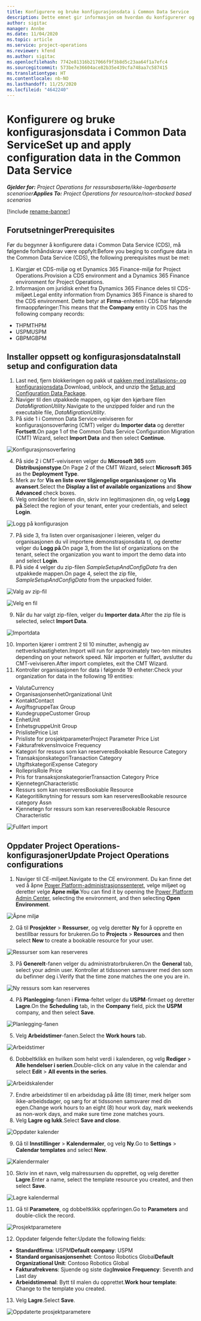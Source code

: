 ```yaml
---
title: Konfigurere og bruke konfigurasjonsdata i Common Data Service
description: Dette emnet gir informasjon om hvordan du konfigurerer og bruker konfigurasjonsdata i Project Operations.
author: sigitac
manager: Annbe
ms.date: 11/04/2020
ms.topic: article
ms.service: project-operations
ms.reviewer: kfend
ms.author: sigitac
ms.openlocfilehash: 7742e81316b217066f9f3b8d5c23aa64f1a7efc4
ms.sourcegitcommit: 573be7e36604ace82b35e439cfa748aa7c587415
ms.translationtype: HT
ms.contentlocale: nb-NO
ms.lasthandoff: 11/25/2020
ms.locfileid: "4642240"
---
```

# <a name="set-up-and-apply-configuration-data-in-the-common-data-service"></a><span data-ttu-id="9f8e8-103">Konfigurere og bruke konfigurasjonsdata i Common Data Service</span><span class="sxs-lookup"><span data-stu-id="9f8e8-103">Set up and apply configuration data in the Common Data Service</span></span> 

<span data-ttu-id="9f8e8-104">_**Gjelder for:** Project Operations for ressursbaserte/ikke-lagerbaserte scenarioer_</span><span class="sxs-lookup"><span data-stu-id="9f8e8-104">_**Applies To:** Project Operations for resource/non-stocked based scenarios_</span></span>

[!include [rename-banner](~/includes/cc-data-platform-banner.md)]

## <a name="prerequisites"></a><span data-ttu-id="9f8e8-105">Forutsetninger</span><span class="sxs-lookup"><span data-stu-id="9f8e8-105">Prerequisites</span></span>

<span data-ttu-id="9f8e8-106">Før du begynner å konfigurere data i Common Data Service (CDS), må følgende forhåndskrav være oppfylt:</span><span class="sxs-lookup"><span data-stu-id="9f8e8-106">Before you beging to configure data in the Common Data Service (CDS), the following prerequisites must be met:</span></span>

1.  <span data-ttu-id="9f8e8-107">Klargjør et CDS-miljø og et Dynamics 365 Finance-miljø for Project Operations.</span><span class="sxs-lookup"><span data-stu-id="9f8e8-107">Provision a CDS environment and a Dynamics 365 Finance environment for Project Operations.</span></span>
2.  <span data-ttu-id="9f8e8-108">Informasjon om juridisk enhet fra Dynamics 365 Finance deles til CDS-miljøet.</span><span class="sxs-lookup"><span data-stu-id="9f8e8-108">Legal entity information from Dynamics 365 Finance is shared to the CDS environment.</span></span> <span data-ttu-id="9f8e8-109">Dette betyr at **Firma**-enheten i CDS har følgende firmaoppføringer:</span><span class="sxs-lookup"><span data-stu-id="9f8e8-109">This means that the **Company** entity in CDS has the following company records:</span></span>
  - <span data-ttu-id="9f8e8-110">THPM</span><span class="sxs-lookup"><span data-stu-id="9f8e8-110">THPM</span></span>
  - <span data-ttu-id="9f8e8-111">USPM</span><span class="sxs-lookup"><span data-stu-id="9f8e8-111">USPM</span></span>
  - <span data-ttu-id="9f8e8-112">GBPM</span><span class="sxs-lookup"><span data-stu-id="9f8e8-112">GBPM</span></span>

## <a name="install-setup-and-configuration-data"></a><span data-ttu-id="9f8e8-113">Installer oppsett og konfigurasjonsdata</span><span class="sxs-lookup"><span data-stu-id="9f8e8-113">Install setup and configuration data</span></span>

1. <span data-ttu-id="9f8e8-114">Last ned, fjern blokkeringen og pakk ut [pakken med installasjons- og konfigurasjonsdata](https://download.microsoft.com/download/1/3/4/1349369c-6209-42b7-b3b4-5be0e67cacd8/ProjOpsSampleSetupData-%20Integrated%20UR1.zip).</span><span class="sxs-lookup"><span data-stu-id="9f8e8-114">Download, unblock, and unzip the [Setup and Configuration Data Package](https://download.microsoft.com/download/1/3/4/1349369c-6209-42b7-b3b4-5be0e67cacd8/ProjOpsSampleSetupData-%20Integrated%20UR1.zip).</span></span>
2. <span data-ttu-id="9f8e8-115">Naviger til den utpakkede mappen, og kjør den kjørbare filen *DataMigrationUtility*.</span><span class="sxs-lookup"><span data-stu-id="9f8e8-115">Navigate to the unzipped folder and run the executable file, *DataMigrationUtility*.</span></span>
3. <span data-ttu-id="9f8e8-116">På side 1 i Common Data Service-veiviseren for konfigurasjonsoverføring (CMT) velger du **Importer data** og deretter **Fortsett**.</span><span class="sxs-lookup"><span data-stu-id="9f8e8-116">On page 1 of the Common Data Service Configuration Migration (CMT) Wizard, select **Import Data** and then select **Continue**.</span></span>

![Konfigurasjonsoverføring](./media/1ConfigurationMigration.png)

4. <span data-ttu-id="9f8e8-118">På side 2 i CMT-veiviseren velger du **Microsoft 365** som **Distribusjonstype**.</span><span class="sxs-lookup"><span data-stu-id="9f8e8-118">On Page 2 of the CMT Wizard, select **Microsoft 365** as the **Deployment Type**.</span></span>
5. <span data-ttu-id="9f8e8-119">Merk av for **Vis en liste over tilgjengelige organisasjoner** og **Vis avansert**.</span><span class="sxs-lookup"><span data-stu-id="9f8e8-119">Select the **Display a list of available organizations** and **Show Advanced** check boxes.</span></span>
6. <span data-ttu-id="9f8e8-120">Velg området for leieren din, skriv inn legitimasjonen din, og velg **Logg på**.</span><span class="sxs-lookup"><span data-stu-id="9f8e8-120">Select the region of your tenant, enter your credentials, and select **Login**.</span></span>

![Logg på konfigurasjon](./media/2ConfigurationSignin.png)

7. <span data-ttu-id="9f8e8-122">På side 3, fra listen over organisasjoner i leieren, velger du organisasjonen du vil importere demonstrasjonsdata til, og deretter velger du **Logg på**.</span><span class="sxs-lookup"><span data-stu-id="9f8e8-122">On page 3, from the list of organizations on the tenant, select the organization you want to import the demo data into and select **Login**.</span></span>
8. <span data-ttu-id="9f8e8-123">På side 4 velger du zip-filen *SampleSetupAndConfigData* fra den utpakkede mappen.</span><span class="sxs-lookup"><span data-stu-id="9f8e8-123">On page 4, select the zip file, *SampleSetupAndConfigData* from the unpacked folder.</span></span>

![Valg av zip-fil](./media/3ZipFile.png)

![Velg en fil](./media/4SelectAFile.png)

9. <span data-ttu-id="9f8e8-126">Når du har valgt zip-filen, velger du **Importer data**.</span><span class="sxs-lookup"><span data-stu-id="9f8e8-126">After the zip file is selected, select **Import Data**.</span></span>

![Importdata](./media/5ImportData.png)

10. <span data-ttu-id="9f8e8-128">Importen kjører i omtrent 2 til 10 minutter, avhengig av nettverkshastigheten.</span><span class="sxs-lookup"><span data-stu-id="9f8e8-128">Import will run for approximately two-ten minutes depending on your network speed.</span></span> <span data-ttu-id="9f8e8-129">Når importen er fullført, avslutter du CMT-veiviseren.</span><span class="sxs-lookup"><span data-stu-id="9f8e8-129">After import completes, exit the CMT Wizard.</span></span> 
11. <span data-ttu-id="9f8e8-130">Kontroller organisasjonen for data i følgende 19 enheter:</span><span class="sxs-lookup"><span data-stu-id="9f8e8-130">Check your organization for data in the following 19 entities:</span></span>

  - <span data-ttu-id="9f8e8-131">Valuta</span><span class="sxs-lookup"><span data-stu-id="9f8e8-131">Currency</span></span>
  - <span data-ttu-id="9f8e8-132">Organisasjonsenhet</span><span class="sxs-lookup"><span data-stu-id="9f8e8-132">Organizational Unit</span></span>
  - <span data-ttu-id="9f8e8-133">Kontakt</span><span class="sxs-lookup"><span data-stu-id="9f8e8-133">Contact</span></span>
  - <span data-ttu-id="9f8e8-134">Avgiftsgruppe</span><span class="sxs-lookup"><span data-stu-id="9f8e8-134">Tax Group</span></span>
  - <span data-ttu-id="9f8e8-135">Kundegruppe</span><span class="sxs-lookup"><span data-stu-id="9f8e8-135">Customer Group</span></span>
  - <span data-ttu-id="9f8e8-136">Enhet</span><span class="sxs-lookup"><span data-stu-id="9f8e8-136">Unit</span></span>
  - <span data-ttu-id="9f8e8-137">Enhetsgruppe</span><span class="sxs-lookup"><span data-stu-id="9f8e8-137">Unit Group</span></span>
  - <span data-ttu-id="9f8e8-138">Prisliste</span><span class="sxs-lookup"><span data-stu-id="9f8e8-138">Price List</span></span>
  - <span data-ttu-id="9f8e8-139">Prisliste for prosjektparameter</span><span class="sxs-lookup"><span data-stu-id="9f8e8-139">Project Parameter Price List</span></span>
  - <span data-ttu-id="9f8e8-140">Fakturafrekvens</span><span class="sxs-lookup"><span data-stu-id="9f8e8-140">Invoice Frequency</span></span>
  - <span data-ttu-id="9f8e8-141">Kategori for ressurs som kan reserveres</span><span class="sxs-lookup"><span data-stu-id="9f8e8-141">Bookable Resource Category</span></span>
  - <span data-ttu-id="9f8e8-142">Transaksjonskategori</span><span class="sxs-lookup"><span data-stu-id="9f8e8-142">Transaction Category</span></span>
  - <span data-ttu-id="9f8e8-143">Utgiftskategori</span><span class="sxs-lookup"><span data-stu-id="9f8e8-143">Expense Category</span></span>
  - <span data-ttu-id="9f8e8-144">Rollepris</span><span class="sxs-lookup"><span data-stu-id="9f8e8-144">Role Price</span></span>
  - <span data-ttu-id="9f8e8-145">Pris for transaksjonskategorier</span><span class="sxs-lookup"><span data-stu-id="9f8e8-145">Transaction Category Price</span></span>
  - <span data-ttu-id="9f8e8-146">Kjennetegn</span><span class="sxs-lookup"><span data-stu-id="9f8e8-146">Characteristic</span></span>
  - <span data-ttu-id="9f8e8-147">Ressurs som kan reserveres</span><span class="sxs-lookup"><span data-stu-id="9f8e8-147">Bookable Resource</span></span>
  - <span data-ttu-id="9f8e8-148">Kategoritilknytning for ressurs som kan reserveres</span><span class="sxs-lookup"><span data-stu-id="9f8e8-148">Bookable resource category Assn</span></span>
  - <span data-ttu-id="9f8e8-149">Kjennetegn for ressurs som kan reserveres</span><span class="sxs-lookup"><span data-stu-id="9f8e8-149">Bookable Resource Characteristic</span></span>

![Fullført import](./media/6CompleteImport.png)

## <a name="update-project-operations-configurations"></a><span data-ttu-id="9f8e8-151">Oppdater Project Operations-konfigurasjoner</span><span class="sxs-lookup"><span data-stu-id="9f8e8-151">Update Project Operations configurations</span></span>

1. <span data-ttu-id="9f8e8-152">Naviger til CE-miljøet.</span><span class="sxs-lookup"><span data-stu-id="9f8e8-152">Navigate to the CE environment.</span></span> <span data-ttu-id="9f8e8-153">Du kan finne det ved å åpne [Power Platform-administrasjonssenteret](https://admin.powerplatform.microsoft.com/environments), velge miljøet og deretter velge **Åpne miljø**.</span><span class="sxs-lookup"><span data-stu-id="9f8e8-153">You can find it by opening the [Power Platform Admin Center](https://admin.powerplatform.microsoft.com/environments), selecting the environment, and then selecting **Open Environment**.</span></span> 

![Åpne miljø](./media/7OpenEnvironment.png)

2. <span data-ttu-id="9f8e8-155">Gå til **Prosjekter** > **Ressurser**, og velg deretter **Ny** for å opprette en bestillbar ressurs for brukeren.</span><span class="sxs-lookup"><span data-stu-id="9f8e8-155">Go to **Projects** > **Resources** and then select **New** to create a bookable resource for your user.</span></span>

![Ressurser som kan reserveres](./media/8BookableResources.png)

3. <span data-ttu-id="9f8e8-157">På **Generelt**-fanen velger du administratorbrukeren.</span><span class="sxs-lookup"><span data-stu-id="9f8e8-157">On the **General** tab, select your admin user.</span></span> <span data-ttu-id="9f8e8-158">Kontroller at tidssonen samsvarer med den som du befinner deg i.</span><span class="sxs-lookup"><span data-stu-id="9f8e8-158">Verify that the time zone matches the one you are in.</span></span> 

![Ny ressurs som kan reserveres](./media/9NewBookableResource.png)

4. <span data-ttu-id="9f8e8-160">På **Planlegging**-fanen i **Firma**-feltet velger du **USPM**-firmaet og deretter **Lagre**.</span><span class="sxs-lookup"><span data-stu-id="9f8e8-160">On the **Scheduling** tab, in the **Company** field, pick the **USPM** company, and then select **Save**.</span></span> 

![Planlegging-fanen](./media/10SchedulingTab.png)

5. <span data-ttu-id="9f8e8-162">Velg **Arbeidstimer**-fanen.</span><span class="sxs-lookup"><span data-stu-id="9f8e8-162">Select the **Work hours** tab.</span></span>  

![Arbeidstimer](./media/11WorkHours.png)

6. <span data-ttu-id="9f8e8-164">Dobbeltklikk en hvilken som helst verdi i kalenderen, og velg **Rediger** > **Alle hendelser i serien**.</span><span class="sxs-lookup"><span data-stu-id="9f8e8-164">Double-click on any value in the calendar and select **Edit** > **All events in the series**.</span></span> 

![Arbeidskalender](./media/12WorkCalendar.png)

7. <span data-ttu-id="9f8e8-166">Endre arbeidstimer til en arbeidsdag på åtte (8) timer, merk helger som ikke-arbeidsdager, og sørg for at tidssonen samsvarer med din egen.</span><span class="sxs-lookup"><span data-stu-id="9f8e8-166">Change work hours to an eight (8) hour work day, mark weekends as non-work days, and make sure time zone matches yours.</span></span> 
8. <span data-ttu-id="9f8e8-167">Velg **Lagre og lukk**.</span><span class="sxs-lookup"><span data-stu-id="9f8e8-167">Select **Save and close**.</span></span>

![Oppdater kalender](./media/13UpdateCalendar.png)

9. <span data-ttu-id="9f8e8-169">Gå til **Innstillinger** > **Kalendermaler**, og velg **Ny**.</span><span class="sxs-lookup"><span data-stu-id="9f8e8-169">Go to **Settings** > **Calendar templates** and select **New**.</span></span>
 
 ![Kalendermaler](./media/14CalendarTemplates.png)
 
 10. <span data-ttu-id="9f8e8-171">Skriv inn et navn, velg malressursen du opprettet, og velg deretter **Lagre**.</span><span class="sxs-lookup"><span data-stu-id="9f8e8-171">Enter a name, select the template resource you created, and then select **Save**.</span></span> 
 
 ![Lagre kalendermal](./media/15SaveCalendarTemplate.png)
 
 11. <span data-ttu-id="9f8e8-173">Gå til **Parametere**, og dobbeltklikk oppføringen.</span><span class="sxs-lookup"><span data-stu-id="9f8e8-173">Go to **Parameters** and double-click the record.</span></span> 
 
 ![Prosjektparametere](./media/16ProjectParameters.png)
 
12. <span data-ttu-id="9f8e8-175">Oppdater følgende felter:</span><span class="sxs-lookup"><span data-stu-id="9f8e8-175">Update the following fields:</span></span>

 - <span data-ttu-id="9f8e8-176">**Standardfirma**: USPM</span><span class="sxs-lookup"><span data-stu-id="9f8e8-176">**Default company**: USPM</span></span>
 - <span data-ttu-id="9f8e8-177">**Standard organisasjonsenhet**: Contoso Robotics Global</span><span class="sxs-lookup"><span data-stu-id="9f8e8-177">**Default Organizational Unit**: Contoso Robotics Global</span></span>
 - <span data-ttu-id="9f8e8-178">**Fakturafrekvens**: Sjuende og siste dag</span><span class="sxs-lookup"><span data-stu-id="9f8e8-178">**Invoice Frequency**: Seventh and Last day</span></span>
 - <span data-ttu-id="9f8e8-179">**Arbeidstimemal**: Bytt til malen du opprettet.</span><span class="sxs-lookup"><span data-stu-id="9f8e8-179">**Work hour template**: Change to the template you created.</span></span>

13. <span data-ttu-id="9f8e8-180">Velg **Lagre**.</span><span class="sxs-lookup"><span data-stu-id="9f8e8-180">Select **Save**.</span></span> 

![Oppdaterte prosjektparametere](./media/17UpdatedProjectParameters.png)
